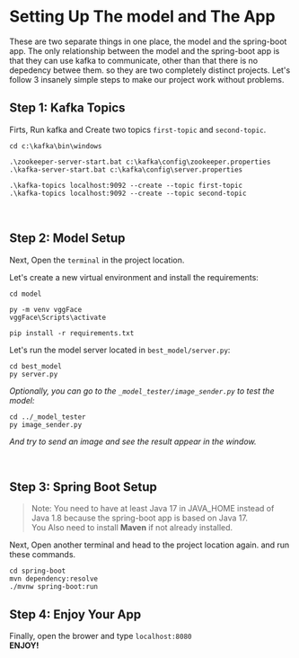 # Setting Up The model and The App
These are two separate things in one place, the model and the spring-boot app.
The only relationship between the model and the spring-boot app is that they can use kafka to communicate, other than that there is no depedency betwee them. so they are two completely distinct projects. Let's follow 3 insanely simple steps to make our project work without problems.


## Step 1: Kafka Topics
Firts, Run kafka and Create two topics `first-topic` and `second-topic`.
```
cd c:\kafka\bin\windows

.\zookeeper-server-start.bat c:\kafka\config\zookeeper.properties
.\kafka-server-start.bat c:\kafka\config\server.properties

.\kafka-topics localhost:9092 --create --topic first-topic
.\kafka-topics localhost:9092 --create --topic second-topic
```
<br>

## Step 2: Model Setup

Next, Open the `terminal` in the project location.

Let's create a new virtual environment and install the requirements:
```
cd model

py -m venv vggFace
vggFace\Scripts\activate

pip install -r requirements.txt
```

Let's run the model server located in `best_model/server.py`:
```
cd best_model
py server.py
```

*Optionally, you can go to the `_model_tester/image_sender.py` to test the model:*
```
cd ../_model_tester
py image_sender.py
```
*And try to send an image and see the result appear in the window.*

<br>

## Step 3: Spring Boot Setup
>Note: You need to  have at least Java 17 in JAVA_HOME instead of Java 1.8 because the spring-boot app is based on Java 17.  
>You Also need to install **Maven** if not already installed.

Next, Open another terminal and head to the project location again. and run these commands.
```
cd spring-boot
mvn dependency:resolve
./mvnw spring-boot:run
```
## Step 4: Enjoy Your App

Finally, open the brower and type `localhost:8080`  
**ENJOY!**


